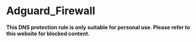 # Adguard_Firewall  
**This DNS protection rule is only suitable for personal use. Please refer to this website for blocked content.**